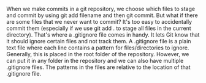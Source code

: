 When we make commits in a git repository, we choose which files to stage and commit by using git add filename and then git commit. But what if there are some files that we never want to commit? It's too easy to accidentally commit them (especially if we use git add . to stage all files in the current directory). That's where a .gitignore file comes in handy. It lets Git know that it should ignore certain files and not track them. A .gitignore file is a plain text file where each line contains a pattern for files/directories to ignore. Generally, this is placed in the root folder of the repository. However, we can put it in any folder in the repository and we can also have multiple .gitignore files. The patterns in the files are relative to the location of that .gitignore file.
